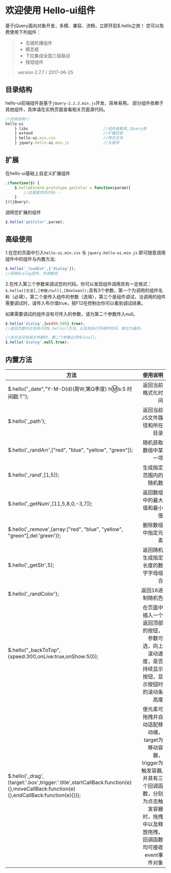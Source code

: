 # 欢迎使用 Hello-ui组件
基于jQuery面向对象开发，多模、兼容、流畅，立即开启$.hello之旅！ 您可以免费使用下列组件：

> * 无缝轮播组件
> * 模态框
> * 下拉集成全国三级联动
> * 按钮组件

> version 2.7.7 / 2017-06-25

## 目录结构
hello-ui前端组件是基于`jQuery-2.2.3.min.js`开发，简单易用。
部分组件依赖于其他组件，具体请在实例页面查看相关页面源代码。
```javascript
/*目录结构*/
hello-ui
    ├ libs                                 //组件依赖库,jQuery库
    ├ extend                               //扩展目录
    ├ hello-ui.min.css                     //样式文件
    ├ jquery.hello-ui.min.js               //主程序
```
## 扩展
在hello-ui基础上自定义扩展组件
```javascript
;(function($) {
    $.helloExtend.prototype.getColor = function(param){
        //这里是您的代码···
    }
})(jQuery);   
```
调用您扩展的组件
```javascript
$.hello('getColor',param);
```
## 高级使用

1.在您的页面中引入`hello-ui.min.css` 与 `jquery.hello-ui.min.js` 即可随意调用组件中的组件与内置方法;
```javascript
$.hello('_loadExt',['dialog']);    
//调用dialog组件，传递数组
```

2.在传入第三个参数来调试您的代码。你可以发现组件调用具有一定格式：`$.hello([方法],[参数/null],[Boolean]);`具有3个参数，第一个为调用的组件名称（必填），第二个是传入组件的参数（选填），第三个是组件调试，当调用的组件需要调试时，请传入布尔值true，按F12在控制台你可以看到调试结果。

如果需要调试的组件没有可传入的参数，请为第二个参数传入null。
```javascript
$.hello('dialog',{width:500},true);    
//返回页面中正在执行的$.hello()方法，以及其执行所用的时间，单位为毫秒。

//该方法没有相关参数时，第二个参数必须传入null;
$.hello('dialog',null,true);
```
## 内置方法
| 方法        | 使用说明   | 
| --------      | -----:          | 
| \$.hello("_date","Y-M-D(d)(周W,第Q季度) h:m:s:S 时间戳:T");| 返回当前格式化时间 |  
| \$.hello('_path');|返回当前JS文件路径和所在目录|
|\$.hello('_randArr',["red", "blue", "yellow", "green"]);	|随机获取数组中某一项|
|\$.hello('_rand',[1,5]);|	生成指定范围内的随机数|
|\$.hello('_getNum',[11,5,8,0,-3,7]);	|返回数组中的最大值和最小值|
|\$.hello('_remove',{array:["red", "blue", "yellow", "green"],del:'green'});	|删除数组中指定元素|
|\$.hello('_getStr',5);	|返回随机生成指定长度的数字字母组合|
|\$.hello('_randColor');	|返回16进制随机色|
|\$.hello("_backToTop",{speed:300,onLive:true,onShow:50});	|在页面中插入一个返回顶部的按钮，参数可选，向上滚动速度，是否持续显示按钮，显示按钮时的滚动条高度|
|\$.hello('_drag',{target:'.box',trigger:'.title',startCallBack:function(e){},moveCallBack:function(e){},endCallBack:function(e){}});|	使元素可拖拽并自动适配移动端，target为移动容器，trigger为触发容器,并具有三个回调函数，分别为点击触发容器时，拖拽中以及释放拖拽，回调函数均可接收event事件对象|
